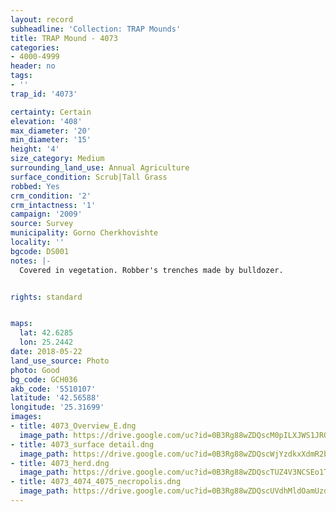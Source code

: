 ```yaml
---
layout: record
subheadline: 'Collection: TRAP Mounds'
title: TRAP Mound - 4073
categories:
- 4000-4999
header: no
tags:
- ''
trap_id: '4073'

certainty: Certain
elevation: '408'
max_diameter: '20'
min_diameter: '15'
height: '4'
size_category: Medium
surrounding_land_use: Annual Agriculture
surface_condition: Scrub|Tall Grass
robbed: Yes
crm_condition: '2'
crm_intactness: '1'
campaign: '2009'
source: Survey
municipality: Gorno Cherkhovishte
locality: ''
bgcode: DS001
notes: |-
  Covered in vegetation. Robber's trenches made by bulldozer.


rights: standard


maps:
  lat: 42.6285
  lon: 25.2442
date: 2018-05-22
land_use_source: Photo
photo: Good
bg_code: GCH036
akb_code: '5510107'
latitude: '42.56588'
longitude: '25.31699'
images:
- title: 4073_Overview_E.dng
  image_path: https://drive.google.com/uc?id=0B3Rg88wZDQscM0pILXJWS1JROEU
- title: 4073_surface detail.dng
  image_path: https://drive.google.com/uc?id=0B3Rg88wZDQscWjYzdkxXdmR2blk
- title: 4073_herd.dng
  image_path: https://drive.google.com/uc?id=0B3Rg88wZDQscTUZ4V3NCSEo1TWs
- title: 4073_4074_4075_necropolis.dng
  image_path: https://drive.google.com/uc?id=0B3Rg88wZDQscUVdhMldOamUzd0E
---
```

